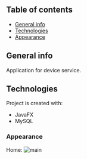 ## Table of contents
* [General info](#general-info)
* [Technologies](#technologies)
* [Appearance](#appearance)

## General info
Application for device service.
	
## Technologies
Project is created with:
* JavaFX
* MySQL

### Appearance
Home:
![main]()
